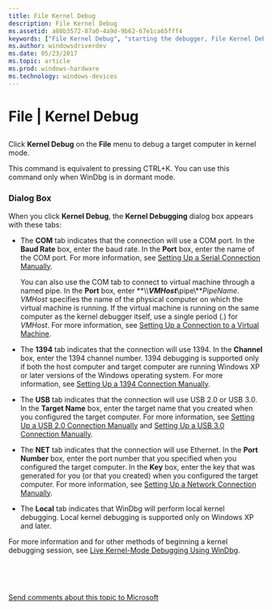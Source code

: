 ```yaml
---
title: File Kernel Debug
description: File Kernel Debug
ms.assetid: a80b3572-87a0-4a9d-9b62-67e1ca65fff4
keywords: ["File Kernel Debug", "starting the debugger, File Kernel Debug"]
ms.author: windowsdriverdev
ms.date: 05/23/2017
ms.topic: article
ms.prod: windows-hardware
ms.technology: windows-devices
---
```


# File | Kernel Debug


## <span id="ddk_file_kernel_debug_dbg"></span><span id="DDK_FILE_KERNEL_DEBUG_DBG"></span>


Click **Kernel Debug** on the **File** menu to debug a target computer in kernel mode.

This command is equivalent to pressing CTRL+K. You can use this command only when WinDbg is in dormant mode.

### <span id="dialog_box"></span><span id="DIALOG_BOX"></span>Dialog Box

When you click **Kernel Debug**, the **Kernel Debugging** dialog box appears with these tabs:

-   The **COM** tab indicates that the connection will use a COM port. In the **Baud Rate** box, enter the baud rate. In the **Port** box, enter the name of the COM port. For more information, see [Setting Up a Serial Connection Manually](setting-up-a-null-modem-cable-connection.md).

    You can also use the COM tab to connect to virtual machine through a named pipe. In the **Port** box, enter **\\\\***VMHost***\\pipe\\***PipeName*. *VMHost* specifies the name of the physical computer on which the virtual machine is running. If the virtual machine is running on the same computer as the kernel debugger itself, use a single period (.) for *VMHost*. For more information, see [Setting Up a Connection to a Virtual Machine](attaching-to-a-virtual-machine--kernel-mode-.md).

-   The **1394** tab indicates that the connection will use 1394. In the **Channel** box, enter the 1394 channel number. 1394 debugging is supported only if both the host computer and target computer are running Windows XP or later versions of the Windows operating system. For more information, see [Setting Up a 1394 Connection Manually](setting-up-a-1394-cable-connection.md).

-   The **USB** tab indicates that the connection will use USB 2.0 or USB 3.0. In the **Target Name** box, enter the target name that you created when you configured the target computer. For more information, see [Setting Up a USB 2.0 Connection Manually](setting-up-a-usb-2-0-debug-cable-connection.md) and [Setting Up a USB 3.0 Connection Manually](setting-up-a-usb-3-0-debug-cable-connection.md).

-   The **NET** tab indicates that the connection will use Ethernet. In the **Port Number** box, enter the port number that you specified when you configured the target computer. In the **Key** box, enter the key that was generated for you (or that you created) when you configured the target computer. For more information, see [Setting Up a Network Connection Manually](setting-up-a-network-debugging-connection.md).

-   The **Local** tab indicates that WinDbg will perform local kernel debugging. Local kernel debugging is supported only on Windows XP and later.

For more information and for other methods of beginning a kernel debugging session, see [Live Kernel-Mode Debugging Using WinDbg](performing-kernel-mode-debugging-using-windbg.md).

 

 

[Send comments about this topic to Microsoft](mailto:wsddocfb@microsoft.com?subject=Documentation%20feedback%20[debugger\debugger]:%20File%20|%20Kernel%20Debug%20%20RELEASE:%20%285/15/2017%29&body=%0A%0APRIVACY%20STATEMENT%0A%0AWe%20use%20your%20feedback%20to%20improve%20the%20documentation.%20We%20don't%20use%20your%20email%20address%20for%20any%20other%20purpose,%20and%20we'll%20remove%20your%20email%20address%20from%20our%20system%20after%20the%20issue%20that%20you're%20reporting%20is%20fixed.%20While%20we're%20working%20to%20fix%20this%20issue,%20we%20might%20send%20you%20an%20email%20message%20to%20ask%20for%20more%20info.%20Later,%20we%20might%20also%20send%20you%20an%20email%20message%20to%20let%20you%20know%20that%20we've%20addressed%20your%20feedback.%0A%0AFor%20more%20info%20about%20Microsoft's%20privacy%20policy,%20see%20http://privacy.microsoft.com/default.aspx. "Send comments about this topic to Microsoft")




